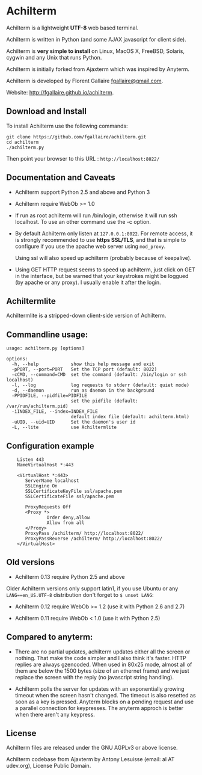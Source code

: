 # Achilterm

Achilterm is a lightweight **UTF-8** web based terminal.

Achilterm is written in Python (and some AJAX javascript for client side).

Achilterm is **very simple to install** on Linux, MacOS X, FreeBSD, Solaris, cygwin and any Unix that runs Python.

Achilterm is initially forked from Ajaxterm which was inspired by Anyterm.

Achilterm is developed by Florent Gallaire <fgallaire@gmail.com>.

Website: http://fgallaire.github.io/achilterm.

## Download and Install

To install Achilterm use the following commands:
```
git clone https://github.com/fgallaire/achilterm.git
cd achilterm
./achilterm.py
```
Then point your browser to this URL : `http://localhost:8022/`

## Documentation and Caveats

 * Achilterm support Python 2.5 and above and Python 3
 
 * Achilterm require WebOb >= 1.0

 * If run as root achilterm will run /bin/login, otherwise it will run ssh
   localhost. To use an other command use the -c option.

 * By default Achilterm only listen at `127.0.0.1:8022`. For remote access, it is
   strongly recommended to use **https SSL/TLS**, and that is simple to
   configure if you use the apache web server using `mod_proxy`.

   Using ssl will also speed up achilterm (probably because of keepalive).

 * Using GET HTTP request seems to speed up achilterm, just click on GET in the
   interface, but be warned that your keystrokes might be loggued (by apache or
   any proxy). I usually enable it after the login.

## Achiltermlite

Achiltermlite is a stripped-down client-side version of Achilterm. 

## Commandline usage:

```
usage: achilterm.py [options]

options:
  -h, --help            show this help message and exit
  -pPORT, --port=PORT   Set the TCP port (default: 8022)
  -cCMD, --command=CMD  set the command (default: /bin/login or ssh localhost)
  -l, --log             log requests to stderr (default: quiet mode)
  -d, --daemon          run as daemon in the background
  -PPIDFILE, --pidfile=PIDFILE
                        set the pidfile (default: /var/run/achilterm.pid)
  -iINDEX_FILE, --index=INDEX_FILE
                        default index file (default: achilterm.html)
  -uUID, --uid=UID      Set the daemon's user id
  -L, --lite            use Achiltermlite
```

## Configuration example

```
    Listen 443
    NameVirtualHost *:443

    <VirtualHost *:443>
       ServerName localhost
       SSLEngine On
       SSLCertificateKeyFile ssl/apache.pem
       SSLCertificateFile ssl/apache.pem

       ProxyRequests Off
       <Proxy *>
               Order deny,allow
               Allow from all
       </Proxy>
       ProxyPass /achilterm/ http://localhost:8022/
       ProxyPassReverse /achilterm/ http://localhost:8022/
    </VirtualHost>
```

## Old versions

 * Achilterm 0.13 require Python 2.5 and above

Older Achilterm versions only support latin1, if you use Ubuntu or any `LANG==en_US.UTF-8` distribution don't forget to `$ unset LANG`:

 * Achilterm 0.12 require WebOb >= 1.2 (use it with Python 2.6 and 2.7)
 
 * Achilterm 0.11 require WebOb < 1.0 (use it with Python 2.5)

## Compared to anyterm:

 * There are no partial updates, achilterm updates either all the screen or
   nothing. That make the code simpler and I also think it's faster. HTTP
   replies are always gzencoded. When used in 80x25 mode, almost all of
   them are below the 1500 bytes (size of an ethernet frame) and we just
   replace the screen with the reply (no javascript string handling).

 * Achilterm polls the server for updates with an exponentially growing
   timeout when the screen hasn't changed. The timeout is also resetted as
   soon as a key is pressed. Anyterm blocks on a pending request and use a
   parallel connection for keypresses. The anyterm approch is better
   when there aren't any keypress.

## License

Achilterm files are released under the GNU AGPLv3 or above license.

Achilterm codebase from Ajaxterm by Antony Lesuisse (email: al AT udev.org), License Public Domain.
